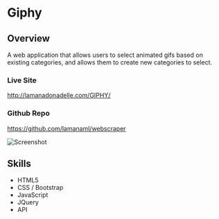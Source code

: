 # Giphy

## Overview
A web application that allows users to select animated gifs based on existing categories, and allows them to create new categories to select.


### Live Site
http://lamanadonadelle.com/GIPHY/

### Github Repo
https://github.com/lamanaml/webscraper

![Screenshot](public/images/giphy.jpg)

## Skills
* HTML5
* CSS / Bootstrap
* JavaScript
* JQuery
* API




